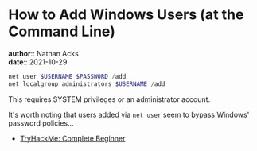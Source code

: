 # How to Add Windows Users (at the Command Line)

**author**:: Nathan Acks  
**date**:: 2021-10-29

```powershell
net user $USERNAME $PASSWORD /add
net localgroup administrators $USERNAME /add
```

This requires SYSTEM privileges or an administrator account.

It's worth noting that users added via `net user` seem to bypass Windows' password policies…

* [TryHackMe: Complete Beginner](tryhackme-complete-beginner.md)
